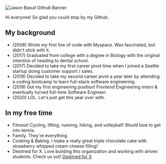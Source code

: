 ![Jason Basuil Github Banner](https://res.cloudinary.com/dwgvb9rdh/image/upload/v1594337483/Jason_Basuil_-_Frontend_Engineer_Banner_aust03.png)

Hi everyone! So glad you could stop by my Github. 

## My background 

- (2008) Wrote my first line of code with Myspace. Was fascinated, but didn't stick with it.
- (2017) Graduated from college with a degree in Biology with the original intention of heading to dental school. 
- (2017) Decided to take my first career pivot time when I joined a Seattle startup doing customer support / sales.
- (2019) Decided to take my second career pivot a year later by attending a coding bootcamp to learn full-stack software engineering.
- (2019) Got my first engineering position! Frontend Engineering intern & eventually turned full-time Software Engineer.
- (2020) LOL. Let's just get this year over with.

## In my free time

- Fitness! Cycling, lifting, running, hiking, and volleyball! Would love to get into tennis.
- Family. They're everything.
- Cooking & Baking. I make a really great triple chocolate cake with strawberry whipped cream cheese filling!
- Destined for X. Love building this organization and working with driven students. Check us out! [Destined for X](https://www.destinedforx.com)
